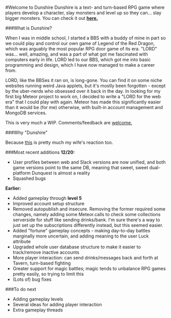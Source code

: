 #Welcome to Dunshire
Dunshire is a text- and turn-based RPG game where players develop a character, slay monsters and level up so they can... slay bigger monsters. You can check it out **[here.](http://www.dunshirecones.com)**

###What is Dunshire?

When I was in middle school, I started a BBS with a buddy of mine in part so we could play and control our own game of Legend of the Red Dragon, which was arguably the most popular RPG door game of its era. "LORD" was... well, amazing, and was a part of what got me fascinated with computers early in life. LORD led to our BBS, which got me into basic programming and design, which I have now managed to make a career from.

LORD, like the BBSes it ran on, is long-gone. You can find it on some niche websites running weird Java applets, but it's mostly been forgotten - except by the uber-nerds who obsessed over it back in the day. In looking for my first big Meteor project to work on, I decided to write a "LORD for the web era" that I could play with again. Meteor has made this significantly easier than it would be (for me) otherwise, with built-in account management and MongoDB services.

This is very much a WIP. Comments/feedback are [welcome.](http://www.twitter.com/blairreeves)

###Why "Dunshire"

Because [this](https://www.youtube.com/watch?v=XfXfOCIIFcY) is pretty much my wife's reaction too.

###Most recent additions
**12/20:**
* User profiles between web and Slack versions are now unified, and both game versions point to the same DB, meaning that sweet, sweet dual-platform Dunquest is almost a reality
* Squashed bugs

**Earlier:**
* Added gameplay through **level 5**
* Improved account setup structure
* Removed autopublish and insecure. Removing the former required some changes, namely adding some Meteor.calls to check some collections serverside for stuff like sending drinks/bank. I'm sure there's a way to just set up the subscriptions differently instead, but this seemed easier.
* Added "fortune" gameplay concepts - making day-to-day battles marginally more uncertain, and adding meaning to the user Luck attribute
* Upgraded whole user database structure to make it easier to track/remove inactive accounts
* More player interaction: can send drinks/messages back and forth at Tavern, turn-based fighting
* Greater support for magic battles; magic tends to unbalance RPG games pretty easily, so trying to limit this
* (Lots of) bug fixes

###To do next
* Adding gameplay levels
* Several ideas for adding player interaction
* Extra gameplay threads
